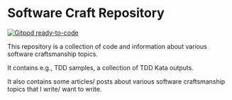 # Software Craft Repository

[![Gitpod ready-to-code](https://img.shields.io/badge/Gitpod-ready--to--code-blue?logo=gitpod)](https://gitpod.io/#https://github.com/koushik-ms/sw-craft)


This repository is a collection of code and information about various software craftsmanship topics.

It contains e.g., TDD samples, a collection of TDD Kata outputs.

It also contains some articles/ posts about various software craftsmanship topics that I write/ want to write.
